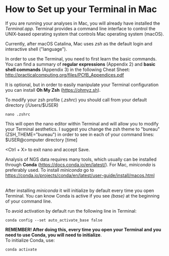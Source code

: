 # How to Set up your Terminal in Mac

If you are running your analyses in Mac, you will already have installed the _Terminal.app_. Terminal provides a command line interface to control the UNIX-based operating system that controls Mac operating system (macOS).<br/>

Currently, after macOS Catalina, Mac uses _zsh_ as the default login and interactive shell ("language").<br/>

In order to use the Terminal, you need to first learn the basic commands. You can find a summary of **regular expressions** (Appendix 2) and **basic shell commands** (Appendix 3) in the following Cheat Sheet:  
http://practicalcomputing.org/files/PCfB_Appendices.pdf

It is optional, but in order to easily manipulate your Terminal configuration you can install **Oh My Zsh** (https://ohmyz.sh).

To modify your zsh profile (_.zshrc_) you should call from your default directory (/Users/$USER)
````
nano .zshrc
````
This will open the nano editor within Terminal and will allow you to modify your Terminal aesthetics. I suggest you change the zsh theme to "bureau" (ZSH_THEME="bureau") in order to see in each of your command lines:<br/>
$USER@computer directory                [time]  

<Ctrl + X> to exit nano and accept Save.
<br/>

Analysis of NGS data requires many tools, which usually can be installed through **Conda** (https://docs.conda.io/en/latest/). For Mac, _miniconda_ is preferably used. To install _miniconda_ go to https://conda.io/projects/conda/en/latest/user-guide/install/macos.html  
<br/>

After installing _miniconda_ it will initialize by default every time you open Terminal. You can know Conda is active if you see _(base)_ at the beginning of your command line.

To avoid activation by default run the following line in Terminal:

````
conda config --set auto_activate_base false
````

**REMEMBER! After doing this, every time you open your Terminal and you need to use Conda, you will need to initialize**.  
To initialize Conda, use:
````
conda activate
````


